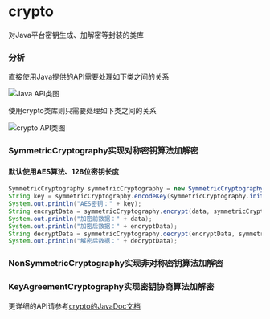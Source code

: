 # crypto
对Java平台密钥生成、加解密等封装的类库

### 分析
直接使用Java提供的API需要处理如下类之间的关系

![Java API类图](http://jisonami.org/images/Java_Security/Crypto/JavaCryptoClassDiagram.png)

使用crypto类库则只需要处理如下类之间的关系

![crypto API类图](http://jisonami.org/images/Java_Security/Crypto/CryptoClassDiagram.png)

### SymmetricCryptography实现对称密钥算法加解密

#### 默认使用AES算法、128位密钥长度

```java
SymmetricCryptography symmetricCryptography = new SymmetricCryptography();
String key = symmetricCryptography.encodeKey(symmetricCryptography.initKey());
System.out.println("AES密钥：" + key);
String encryptData = symmetricCryptography.encrypt(data, symmetricCryptography.decodeKey(key));
System.out.println("加密前数据：" + data);
System.out.println("加密后数据：" + encryptData);
String decryptData = symmetricCryptography.decrypt(encryptData, symmetricCryptography.decodeKey(key));
System.out.println("解密后数据：" + decryptData);
```



### NonSymmetricCryptography实现非对称密钥算法加解密


### KeyAgreementCryptography实现密钥协商算法加解密

更详细的API请参考[crypto的JavaDoc文档](/doc)